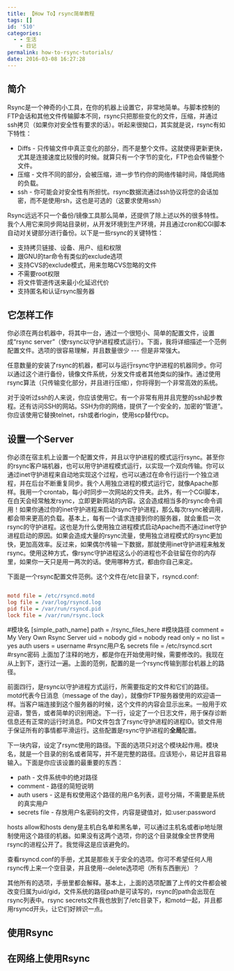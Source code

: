 ```yaml
---
title: 【How To】rsync简单教程
tags: []
id: '510'
categories:
  - - 生活
    - 日记
permalink: how-to-rsync-tutorials/
date: 2016-03-08 16:27:28
---
```


## 简介

Rsync是一个神奇的小工具，在你的机器上设置它，非常地简单。与脚本控制的FTP会话和其他文件传输脚本不同，rsync只把那些变化的文件，压缩，并通过ssh拷贝（如果你对安全性有要求的话）。听起来很拗口，其实就是说，rsync有如下特性：

*   Diffs - 只传输文件中真正变化的部分，而不是整个文件。这就使得更新更快，尤其是连接速度比较慢的时候。就算只有一个字节的变化，FTP也会传输整个文件。
*   压缩 - 文件不同的部分，会被压缩，进一步节约你的网络传输时间，降低网络的负载。
*   ssh - 你可能会对安全性有所担忧。rsync数据流通过ssh协议将您的会话加密，而不是使用rsh，这也是可选的（这要求使用ssh）

Rsync远远不只一个备份/镜像工具那么简单，还提供了除上述以外的很多特性。我个人用它来同步网站目录树，从开发环境到生产环境，并且通过cron和CGI脚本自动对关键部分进行备份。以下是一些rsync的关键特性：

*   支持拷贝链接、设备、用户、组和权限
*   跟GNU的tar命令有类似的exclude选项
*   支持CVS的exclude模式，用来忽略CVS忽略的文件
*   不需要root权限
*   将文件管道传送来最小化延迟代价
*   支持匿名和认证rsync服务器

## 它怎样工作

你必须在两台机器中，将其中一台，通过一个很短小、简单的配置文件，设置成“rsync server”（使rsync以守护进程模式运行）。下面，我将详细描述一个范例配置文件。选项的很容易理解，并且数量很少 --- 但是非常强大。

任意数量的安装了rsync的机器，都可以与运行rsync守护进程的机器同步。你可以通过这个进行备份，镜像文件系统，分发文件或者其他类似的操作。通过使用rsync算法（只传输变化部分，并且进行压缩），你将得到一个非常高效的系统。

对于没听过ssh的人来说，你应该使用它。有一个非常有用并且完整的ssh起步教程。还有访问SSH的网站。SSH为你的网络，提供了一个安全的，加密的“管道”。你应该使用它替换telnet，rsh或者rlogin，使用scp替代rcp。

## 设置一个Server

你必须在宿主机上设置一个配置文件，并且以守护进程的模式运行rsync。甚至你的rsync客户端机器，也可以用守护进程模式运行，以实现一个双向传输。你可以通过inet守护进程来自动地实现这个过程，也可以通过在命令行运行一个独立进程，并在后台不断重复同步。我个人用独立进程的模式运行它，就像Apache那样。我用一个crontab，每小时同步一次网站的文件夹。此外，有一个CGI脚本，在白天会经常触发rsync，立即更新网站的内容。这会造成相当多的rsync命令调用！如果你通过你的inet守护进程来启动rsync守护进程，那么每次rsync被调用，都会带来更高的负载。基本上，每有一个请求连接到你的服务器，就会重启一次rsync的守护进程。这也是为什么使用独立进程模式启动Apache而不通过inet守护进程启动的原因。如果会造成大量的rsync流量，使用独立进程模式的rsync更加快，更加高效率。反过来，如果偶尔传输一下数据，那就使用inet守护进程来触发rsync。使用这种方式，像rsync守护进程这么小的进程也不会驻留在你的内存里，如果你一天只是用一两次的话。使用哪种方式，都由你自己来定。

下面是一个rsync配置文件范例。这个文件在/etc目录下，rsyncd.conf:

```ini

motd file = /etc/rsyncd.motd
log file = /var/log/rsyncd.log
pid file = /var/run/rsyncd.pid
lock file = /var/run/rsync.lock
```

#模块名
[simple_path_name]
path = /rsync_files_here #模块路径
comment = My Very Own Rsync Server
uid = nobody
gid = nobody
read only = no
list = yes
auth users = username #rsync用户名
secrets file = /etc/rsyncd.scrt #rsync密码
上面加了注释的地方，都是你在开始使用时候，需要修改的。我现在从上到下，逐行过一遍。上面的范例，配置的是一个rsync传输到那台机器上的路径。

前面四行，是rsync以守护进程方式运行，所需要指定的文件和它们的路径。motd代表今日消息（message of the day），就像你FTP服务器使用的欢迎语一样。当客户端连接到这个服务器的时候，这个文件的内容会显示出来。一般用于欢迎语，警告，或者简单的识别用途。下一行，设定了一个日志文件，用于保存诊断信息还有正常的运行时消息。PID文件包含了rsync守护进程的进程ID。锁文件用于保证所有的事情都平滑运行。这些配置是rsync守护进程的**全局**配置。

下一块内容，设定了rsync使用的路径。下面的选项只对这个模块起作用。模块名，就是一个目录的别名或者简写，并不是完整的路径。应该短小，易记并且容易输入。下面是你应该设置的最重要的东西：

*   path - 文件系统中的绝对路径
*   comment - 路径的简短说明
*   auth users - 这是有权使用这个路径的用户名列表，逗号分隔，不需要是系统的真实用户
*   secrets file - 存放用户名密码的文件，内容是键值对，如:user:password

hosts allow和hosts deny是主机白名单和黑名单，可以通过主机名或者ip地址限制使用这个路径的机器。如果没有这两个选项，你的这个目录就像全世界使用rsync的进程公开了。我觉得这是应该避免的。

查看rsyncd.conf的手册，尤其是那些关于安全的选项。你可不希望任何人用rsync传上来一个空目录，并且使用--delete选项吧（所有东西删光）？

其他所有的选项，手册里都会解释。基本上，上面的选项配置了上传的文件都会被改变归属为uid/gid，文件系统的路径path是可读写的，rsync的path会出现在rsync列表中。rsync secrets文件我也放到了/etc目录下，和motd一起，并且都用rsyncd开头，让它们好辨识一点。

## 使用Rsync

## 在网络上使用Rsync
